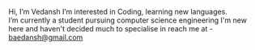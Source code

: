 Hi, I’m Vedansh
I’m interested in Coding, learning new languages.  
I’m currently a student pursuing computer science engineering
I'm new here and haven't decided much to specialise in
reach me at - baedansh@gmail.com
